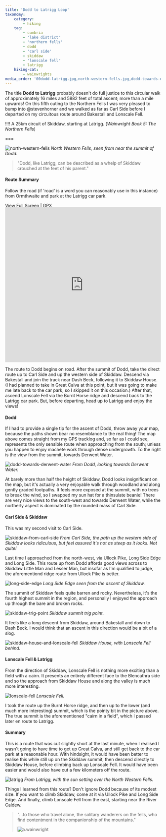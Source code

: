 ```yaml
---
title: 'Dodd to Latrigg Loop'
taxonomy:
    category:
        - hiking
    tag:
        - cumbria
        - 'lake district'
        - 'northern fells'
        - dodd
        - 'carl side'
        - skiddaw
        - 'lonscale fell'
        - latrigg
    hiking-cat:
        - wainwrights
media_order: '00dodd-latrigg.jpg,north-western-fells.jpg,dodd-towards-derwent-water.jpg,skiddaw-from-carl-side.jpg,long-side-edge.jpg,skiddaw-trig-point.jpg,skiddaw-house-and-lonscale-fell.jpg,lonscale-fell.jpg,latrigg.jpg'
---
```


The title **Dodd to Latrigg** probably doesn't do full justice to this circular walk of approximately 16 miles and 5882 feet of total ascent; more than a mile upwards! On this fifth outing to the Northern Fells I was very pleased to bump into @stevenhorner and we walked as far as Carl Side before I departed on my circuitous route around Bakestall and Lonscale Fell.

!!!! A 25km circuit of Skiddaw, starting at Latrigg. (*Wainwright Book 5: The Northern Fells*)

===

![north-western-fells](north-western-fells.jpg "north-western-fells")
*North Western Fells, seen from near the summit of Dodd.*

> "Dodd, like Latrigg, can be described as a whelp of Skiddaw crouched at the feet of his parent."

#### Route Summary

Follow the road (if 'road' is a word you can reasonably use in this instance) from Ormthwaite and park at the Latrigg car park.

[View Full Screen](https://map.mootparadox.com/full/dodd-latrigg) | [GPX](https://map.mootparadox.com/gpx/dodd-latrigg)  
<p><iframe src="https://map.mootparadox.com/embed/dodd-latrigg" height="500" width="100%" style="border:none; margin-top:-1.2em;"></iframe></p>

The route to Dodd begins on road. After the summit of Dodd, take the direct route up to Carl Side and up the western side of Skiddaw. Descend via Bakestall and join the track near Dash Beck, following it to Skiddaw House. (I had planned to take in Great Calva at this point, but it was going to make me late back to the car park, so I skipped it on this occasion.) After that, ascend Lonscale Fell via the Burnt Horse ridge and descend back to the Latrigg car park. But, before departing, head up to Latrigg and enjoy the views!

#### Dodd

If I had to provide a single tip for the ascent of Dodd, throw away your map, because the paths shown bear no resemblance to the real thing! The map above comes straight from my GPS tracklog and, so far as I could see, represents the only sensible route when approaching from the south; unless you happen to enjoy machete work through dense undergrowth. To the right is the view from the summit, towards Derwent Water.

![dodd-towards-derwent-water](dodd-towards-derwent-water.jpg "dodd-towards-derwent-water")
*From Dodd, looking towards Derwent Water.*

At barely more than half the height of Skiddaw, Dodd looks insignificant on the map, but it's actually a very enjoyable walk through woodland and along gently graded footpaths. It feels more exposed at the summit, with no trees to break the wind, so I swapped my sun hat for a thinsulate beanie! There are very nice views to the south-west and towards Derwent Water, while the northerly aspect is dominated by the rounded mass of Carl Side.

#### Carl Side & Skiddaw

This was my second visit to Carl Side.

![skiddaw-from-carl-side](skiddaw-from-carl-side.jpg "skiddaw-from-carl-side")
*From Carl Side, the path up the western side of Skiddaw looks ridiculous, but feel assured it's not as steep as it looks. Not quite!*

Last time I approached from the north-west, via Ullock Pike, Long Side Edge and Long Side. This route up from Dodd affords good views across to Skiddaw Little Man and Lesser Man, but insofar as I'm qualified to judge, the aforementiond ridge route from Ullock Pike is better.

![long-side-edge](long-side-edge.jpg "long-side-edge")
*Long Side Edge seen from the ascent of Skiddaw.*

The summit of Skiddaw feels quite barren and rocky. Nevertheless, it's the fourth highest summit in the region, and personally I enjoyed the approach up through the bare and broken rocks.

![skiddaw-trig-point](skiddaw-trig-point.jpg "skiddaw-trig-point")
*Skiddaw summit trig point.*

It feels like a long descent from Skiddaw, around Bakestall and down to Dash Beck. I would think that an ascent in this direction would be a bit of a slog.

![skiddaw-house-and-lonscale-fell](skiddaw-house-and-lonscale-fell.jpg "skiddaw-house-and-lonscale-fell")
*Skiddaw House, with Lonscale Fell behind.*

#### Lonscale Fell & Latrigg

From the direction of Skiddaw, Lonscale Fell is nothing more exciting than a field with a cairn. It presents an entirely different face to the Blencathra side and so the approach from Skiddaw House and along the valley is much more interesting.

![lonscale-fell](lonscale-fell.jpg "lonscale-fell")
*Lonscale Fell.*

I took the route up the Burnt Horse ridge, and then up to the lower (and much more interesting) summit, which is the pointy bit in the picture above. The true summit is the aforementioned "cairn in a field", which I passed later en route to Latrigg.

#### Summary

This is a route that was cut slightly short at the last minute, when I realised I wasn't going to have time to get up Great Calva, and still get back to the car park at a reasonable hour. With hindsight, it would have been better to realise this while still up on the Skiddaw summit, then descend directly to Skiddaw House, before climbing back up Lonscale Fell. It would have been easier and would also have cut a few kilometers off the route.

![latrigg](latrigg.jpg "latrigg")
*From Latrigg, with the sun setting over the North Western Fells.*

Things I learned from this route? Don't ignore Dodd because of its modest size. If you want to climb Skiddaw, come at it via Ullock Pike and Long Side Edge. And finally, climb Lonscale Fell from the east, starting near the River Caldew.

> "...to those who travel alone, the solitary wanderers on the fells, who find contentment in the companionship of the mountains."
> 
> ![a.wainwright](/user/images/aw-sig.png)